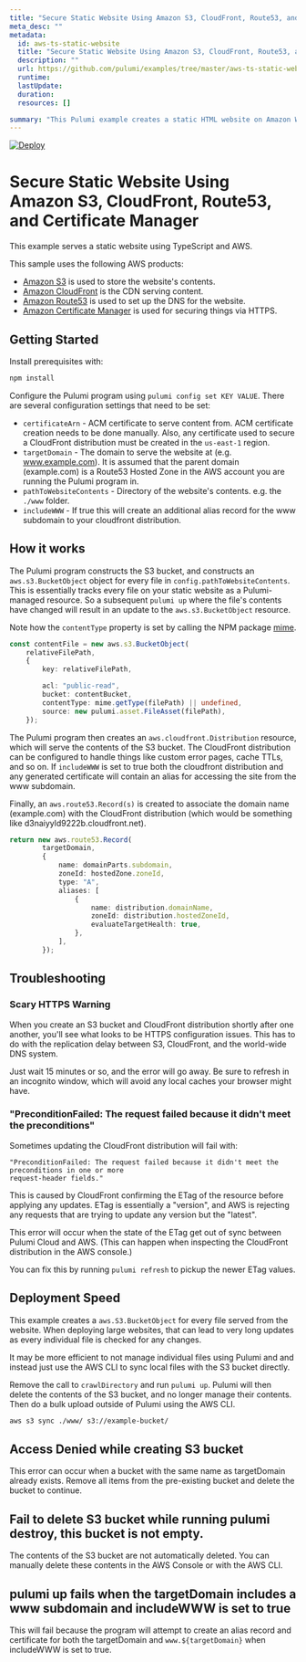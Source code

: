 ```yaml
---
title: "Secure Static Website Using Amazon S3, CloudFront, Route53, and Certificate Manager"
meta_desc: ""
metadata:
  id: aws-ts-static-website
  title: "Secure Static Website Using Amazon S3, CloudFront, Route53, and Certificate Manager"
  description: ""
  url: https://github.com/pulumi/examples/tree/master/aws-ts-static-website
  runtime: 
  lastUpdate: 
  duration: 
  resources: []

summary: "This Pulumi example creates a static HTML website on Amazon Web Services (AWS) using TypeScript. It provisions all the necessary resources such as a S3 bucket, Cloudfront distribution and related configurations. It demonstrates the capability for seamless integration of multiple cloud services resulting in an end-to-end deployment of a static web page solution. This example is useful for any user looking for an easy way to deploy a static web page on AWS using TypeScript."
---
```


[![Deploy](https://get.pulumi.com/new/button.svg)](https://app.pulumi.com/new?template=https://github.com/pulumi/examples/blob/master/aws-ts-static-website/README.md)

# Secure Static Website Using Amazon S3, CloudFront, Route53, and Certificate Manager

This example serves a static website using TypeScript and AWS.

This sample uses the following AWS products:

- [Amazon S3](https://aws.amazon.com/s3/) is used to store the website's contents.
- [Amazon CloudFront](https://aws.amazon.com/cloudfront/) is the CDN serving content.
- [Amazon Route53](https://aws.amazon.com/route53/) is used to set up the DNS for the website.
- [Amazon Certificate Manager](https://aws.amazon.com/certificate-manager/) is used for securing things via HTTPS.

## Getting Started

Install prerequisites with:

```bash
npm install
```

Configure the Pulumi program using ```pulumi config set KEY VALUE```. There are several configuration settings that need to be
set:

- `certificateArn` - ACM certificate to serve content from. ACM certificate creation needs to be
  done manually. Also, any certificate used to secure a CloudFront distribution must be created
  in the `us-east-1` region.
- `targetDomain` - The domain to serve the website at (e.g. www.example.com). It is assumed that
  the parent domain (example.com) is a Route53 Hosted Zone in the AWS account you are running the
  Pulumi program in.
- `pathToWebsiteContents` - Directory of the website's contents. e.g. the `./www` folder.
- `includeWWW` - If true this will create an additional alias record for the www subdomain to your cloudfront distribution.

## How it works

The Pulumi program constructs the S3 bucket, and constructs an `aws.s3.BucketObject` object
for every file in `config.pathToWebsiteContents`. This is essentially tracks every file on
your static website as a Pulumi-managed resource. So a subsequent `pulumi up` where the
file's contents have changed will result in an update to the `aws.s3.BucketObject` resource.

Note how the `contentType` property is set by calling the NPM package [mime](https://www.npmjs.com/package/mime).

```typescript
const contentFile = new aws.s3.BucketObject(
    relativeFilePath,
    {
        key: relativeFilePath,

        acl: "public-read",
        bucket: contentBucket,
        contentType: mime.getType(filePath) || undefined,
        source: new pulumi.asset.FileAsset(filePath),
    });
```

The Pulumi program then creates an `aws.cloudfront.Distribution` resource, which will serve
the contents of the S3 bucket. The CloudFront distribution can be configured to handle
things like custom error pages, cache TTLs, and so on. If `includeWWW` is set to true both the
cloudfront distribution and any generated certificate will contain an alias for accessing the site
from the www subdomain.

Finally, an `aws.route53.Record(s)` is created to associate the domain name (example.com)
with the CloudFront distribution (which would be something like d3naiyyld9222b.cloudfront.net).

```typescript
return new aws.route53.Record(
        targetDomain,
        {
            name: domainParts.subdomain,
            zoneId: hostedZone.zoneId,
            type: "A",
            aliases: [
                {
                    name: distribution.domainName,
                    zoneId: distribution.hostedZoneId,
                    evaluateTargetHealth: true,
                },
            ],
        });
```

## Troubleshooting

### Scary HTTPS Warning

When you create an S3 bucket and CloudFront distribution shortly after one another, you'll see
what looks to be HTTPS configuration issues. This has to do with the replication delay between
S3, CloudFront, and the world-wide DNS system.

Just wait 15 minutes or so, and the error will go away. Be sure to refresh in an incognito
window, which will avoid any local caches your browser might have.

### "PreconditionFailed: The request failed because it didn't meet the preconditions"

Sometimes updating the CloudFront distribution will fail with:

```text
"PreconditionFailed: The request failed because it didn't meet the preconditions in one or more
request-header fields."
```
This is caused by CloudFront confirming the ETag of the resource before applying any updates.
ETag is essentially a "version", and AWS is rejecting any requests that are trying to update
any version but the "latest".

This error will occur when the state of the ETag get out of sync between Pulumi Cloud
and AWS. (This can happen when inspecting the CloudFront distribution in the AWS console.)

You can fix this by running `pulumi refresh` to pickup the newer ETag values.

## Deployment Speed

This example creates a `aws.S3.BucketObject` for every file served from the website. When deploying
large websites, that can lead to very long updates as every individual file is checked for any
changes.

It may be more efficient to not manage individual files using Pulumi and and instead just use the
AWS CLI to sync local files with the S3 bucket directly.

Remove the call to `crawlDirectory` and run `pulumi up`. Pulumi will then delete the contents
of the S3 bucket, and no longer manage their contents. Then do a bulk upload outside of Pulumi
using the AWS CLI.

```bash
aws s3 sync ./www/ s3://example-bucket/
```

##  Access Denied while creating S3 bucket

This error can occur when a bucket with the same name as targetDomain already exists. Remove all items from the pre-existing bucket
and delete the bucket to continue.

## Fail to delete S3 bucket while running pulumi destroy, this bucket is not empty.

The contents of the S3 bucket are not automatically deleted. You can manually delete these contents in the AWS Console or with 
the AWS CLI.

## pulumi up fails when the targetDomain includes a www subdomain and includeWWW is set to true

This will fail because the program will attempt to create an alias record and certificate for both the targetDomain
and `www.${targetDomain}` when includeWWW is set to true.

